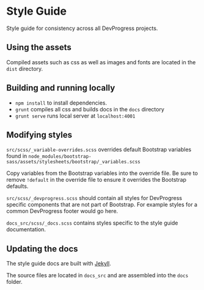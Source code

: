 # Style Guide

Style guide for consistency across all DevProgress projects.

## Using the assets ##
Compiled assets such as css as well as images and fonts are located in the `dist` directory.

## Building and running locally ##

- `npm install` to install dependencies.
- `grunt` compiles all css and builds docs in the `docs` directory
- `grunt serve` runs local server at  `localhost:4001`

## Modifying styles ##

`src/scss/_variable-overrides.scss` overrides default Bootstrap variables found in `node_modules/bootstrap-sass/assets/stylesheets/bootstrap/_variables.scss`

Copy variables from the Bootstrap variables into the override file. Be sure to remove `!default` in the override file to ensure it overrides the Bootstrap defaults.

`src/scss/_devprogress.scss` should contain all styles for DevProgress specific components that are not part of Bootstrap. For example styles for a common DevProgress footer would go here.

`docs_src/scss/_docs.scss` contains styles specific to the style guide documentation.

## Updating the docs

The style guide docs are built with [Jekyll](http://jekyllrb.com/ "Jekyll static site generator").

The source files are located in `docs_src` and are assembled into the `docs` folder.